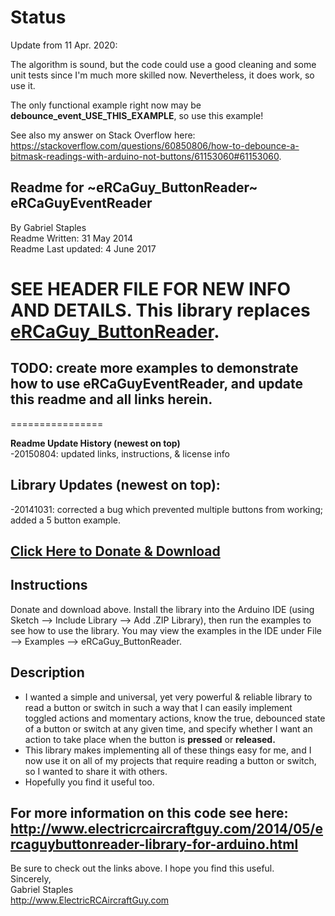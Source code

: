 # Status

Update from 11 Apr. 2020:

The algorithm is sound, but the code could use a good cleaning and some unit tests since I'm much more skilled now. Nevertheless, it does work, so use it.

The only functional example right now may be **debounce_event_USE_THIS_EXAMPLE**, so use this example!  

See also my answer on Stack Overflow here: https://stackoverflow.com/questions/60850806/how-to-debounce-a-bitmask-readings-with-arduino-not-buttons/61153060#61153060.

## Readme for ~eRCaGuy_ButtonReader~ eRCaGuyEventReader  
By Gabriel Staples  
Readme Written: 31 May 2014  
Readme Last updated: 4 June 2017

# SEE HEADER FILE FOR NEW INFO AND DETAILS. This library replaces [eRCaGuy_ButtonReader](https://github.com/ElectricRCAircraftGuy/eRCaGuy_ButtonReader).

## TODO: create more examples to demonstrate how to use eRCaGuyEventReader, and update this readme and all links herein.  

================

**Readme Update History (newest on top)**  
-20150804: updated links, instructions, & license info

## Library Updates (newest on top):  
-20141031: corrected a bug which prevented multiple buttons from working; added a 5 button example.  

## <a href="https://gumroad.com/l/eRCaGuy_ButtonReader" target="_blank">Click Here to Donate & Download</a>  

## Instructions  
Donate and download above. Install the library into the Arduino IDE (using Sketch --> Include Library --> Add .ZIP Library), then run the examples to see how to use the library. You may view the examples in the IDE under File --> Examples --> eRCaGuy_ButtonReader.  

## Description  
* I wanted a simple and universal, yet very powerful & reliable library to read a button or switch in such a way that I can
 easily implement toggled actions and momentary actions, know the true, debounced state of a button or switch at any given time, and specify whether I want an action to take place when the button is **pressed** or **released.**  
* This library makes implementing all of these things easy for me, and I now use it on all of my projects that require reading a button or switch, so I wanted to share it with others.  
* Hopefully you find it useful too.  

## For more information on this code see here:  http://www.electricrcaircraftguy.com/2014/05/ercaguybuttonreader-library-for-arduino.html  

Be sure to check out the links above.  I hope you find this useful.  
Sincerely,  
Gabriel Staples  
http://www.ElectricRCAircraftGuy.com  
